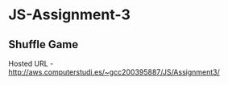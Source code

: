 # JS-Assignment-3
<h2> Shuffle Game </h2>

Hosted URL - http://aws.computerstudi.es/~gcc200395887/JS/Assignment3/

